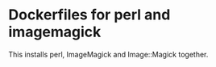 # Dockerfiles for perl and imagemagick

This installs perl, ImageMagick and Image::Magick together.
